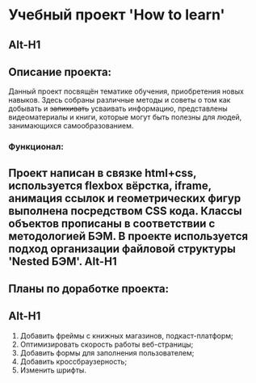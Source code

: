 # Учебный проект 'How to learn'
Alt-H1
-------------------------------
## Описание проекта:
Данный проект посвящён тематике обучения, приобретения новых навыков. Здесь собраны различные методы и советы о том как добывать и  ~~запихивать~~ усваивать информацию, представлены видеоматериалы и книги, которые могут быть полезны для людей, занимающихся самообразованием.
### Функционал:
Проект написан в связке html+css, используется flexbox вёрстка, iframe, анимация ссылок и геометрических фигур выполнена посредством CSS кода. Классы объектов прописаны в соответствии с методологией БЭМ.
В проекте используется подход организации файловой структуры 'Nested БЭМ'.
Alt-H1
-------------------------------
## Планы по доработке проекта:
Alt-H1
-------------------------------
1. Добавить фреймы с книжных магазинов, подкаст-платформ;
2. Оптимизировать скорость работы веб-страницы;
3. Добавить формы для заполнения пользователем;
4. Добавить кроссбраузерность;
5. Изменить шрифты.
